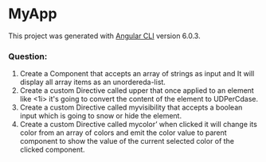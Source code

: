 # MyApp

This project was generated with [Angular CLI](https://github.com/angular/angular-cli) version 6.0.3.

### Question:
1. Create a Component that accepts an array of strings as input and It will display all array items as an unordereda-list.
2. Create a custom Directive called upper that once applied to an element like <1i> it's going to convert the content of the element to UDPerCdase.
3. Create a custom Directive called myvisibility that accepts a boolean input which is going to snow or hide the element.
4. Create a custom Directive called mycolor’ when clicked it will change its color from an array of colors and emit the color value to parent component to show the value of the current selected color of the clicked component.
